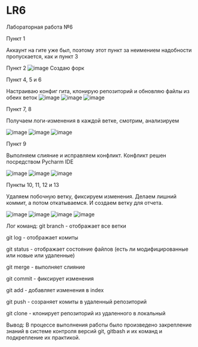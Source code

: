 # LR6
Лабораторная работа №6

Пункт 1

Аккаунт на гите уже был, поэтому этот пункт за неимением надобности пропускается, как и пункт 3

Пункт 2
![image](https://github.com/user-attachments/assets/6f9ad2c3-b2a7-422b-902d-3140cbe1b8f5)
Создаю форк

Пункт 4, 5 и 6

Настраиваю конфиг гита, клонирую репозиторий и обновляю файлы из обеих веток
![image](https://github.com/user-attachments/assets/a8687974-b7b8-441d-b9e0-13381d7a4829)
![image](https://github.com/user-attachments/assets/6418ef65-bc06-4977-bfff-64b9e28d0bf1)
![image](https://github.com/user-attachments/assets/b1e62f43-1850-4ed2-a788-eebcddd613df)

Пункт 7, 8

Получаем логи-изменения в каждой ветке, смотрим, анализируем

![image](https://github.com/user-attachments/assets/fab3b574-0926-4eaa-9407-c6815b975bdb)
![image](https://github.com/user-attachments/assets/d3831f46-58f3-4011-bb9e-c6aae0fc7d54)
![image](https://github.com/user-attachments/assets/519c0da4-6a84-42ce-af0a-1bbdb598fe0b)

Пункт 9

Выполняем слияние и исправляем конфликт. Конфликт решен посредством Pycharm IDE

![image](https://github.com/user-attachments/assets/5ca4142b-05b1-47f5-953b-ac05fdd3e7b7)
![image](https://github.com/user-attachments/assets/b8a7ad7c-85ee-4f2b-ac88-0c5f217180f0)
![image](https://github.com/user-attachments/assets/12f1912f-ac6d-4332-a106-ada132336c23)

Пункты 10, 11, 12 и 13

Удаляем побочную ветку, фиксируем изменения. Делаем лишний коммит, а потом откатываемся. И создаем ветку для отчета.

![image](https://github.com/user-attachments/assets/6f4a0e38-8eaa-4d2d-8521-aa19c839d3d4)
![image](https://github.com/user-attachments/assets/9d69cd3b-e7d3-483b-a092-a395e44d2262)
![image](https://github.com/user-attachments/assets/fc56870a-0b0b-421b-8940-7f81a39de070)
![image](https://github.com/user-attachments/assets/eb1e3d32-1b1d-457d-bd9d-f10137e1d2e2)


Лог команд:
git branch - отображает все ветки

git log - отображает комиты

git status - отображает состояние файлов (есть ли модифицированные или новые или удаленные)

git merge - выполняет слияние

git commit - фиксирует изменения

git add - добавляет изменения в index

git push - созраняет комиты в удаленный репозиторий

git clone - клонирует репозиторий из удаленного в локальный

Вывод:
В процессе выполнения работы было произведено закрепление знаний в системе контроля версий git, gitbash и их команд и подкрепление их практикой.

